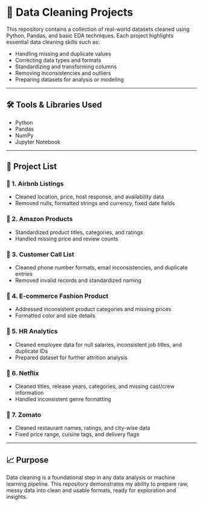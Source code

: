 # 🧹 Data Cleaning Projects

This repository contains a collection of real-world datasets cleaned using Python, Pandas, and basic EDA techniques. Each project highlights essential data cleaning skills such as:

- Handling missing and duplicate values  
- Correcting data types and formats  
- Standardizing and transforming columns  
- Removing inconsistencies and outliers  
- Preparing datasets for analysis or modeling  

---

## 🛠️ Tools & Libraries Used
- Python
- Pandas
- NumPy
- Jupyter Notebook

---

## 📂 Project List

### 📌 1. **Airbnb Listings**
- Cleaned location, price, host response, and availability data
- Removed nulls, formatted strings and currency, fixed date fields

### 📌 2. **Amazon Products**
- Standardized product titles, categories, and ratings
- Handled missing price and review counts

### 📌 3. **Customer Call List**
- Cleaned phone number formats, email inconsistencies, and duplicate entries
- Removed invalid records and standardized naming

### 📌 4. **E-commerce Fashion Product**
- Addressed inconsistent product categories and missing prices
- Formatted color and size details

### 📌 5. **HR Analytics**
- Cleaned employee data for null salaries, inconsistent job titles, and duplicate IDs
- Prepared dataset for further attrition analysis

### 📌 6. **Netflix**
- Cleaned titles, release years, categories, and missing cast/crew information
- Handled inconsistent genre formatting

### 📌 7. **Zomato**
- Cleaned restaurant names, ratings, and city-wise data
- Fixed price range, cuisine tags, and delivery flags

---

## 📈 Purpose

Data cleaning is a foundational step in any data analysis or machine learning pipeline. This repository demonstrates my ability to prepare raw, messy data into clean and usable formats, ready for exploration and insights.


